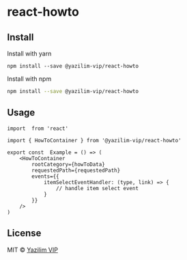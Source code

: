 # react-howto

## Install
Install with yarn
```yarn
npm install --save @yazilim-vip/react-howto
```
Install with npm
```bash
npm install --save @yazilim-vip/react-howto
```

## Usage

```tsx
import  from 'react'

import { HowToContainer } from '@yazilim-vip/react-howto'

export const  Example = () => (
    <HowToContainer
        rootCategory={howToData}
        requestedPath={requestedPath}
        events={{
            itemSelectEventHandler: (type, link) => {
                // handle item select event 
            }
        }}
    />
)
```

## License

MIT © [Yazilim VIP](https://github.com/yazilim-vip/react-howto)
